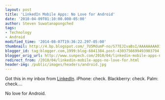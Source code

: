 ```yaml
---
layout: post
title: 'LinkedIn Mobile Apps: No Love for Android'
date: '2010-04-09T01:10:00.000-05:00'
author: Steven Suwatanapongched
tags:
- Technology
- Android
modified_time: '2014-08-07T19:36:22.297-05:00'
thumbnail: http://4.bp.blogspot.com/_7U5MdumP-no/S77EJIvaBsI/AAAAAAAAOIw/9EPHSPihs2s/s600/linkedin_mobile_no_love_for_android.png
blogger_id: tag:blogger.com,1999:blog-6841384.post-4303756699493903794
blogger_orig_url: http://www.sunpech.com/2010/04/linkedin-mobile-apps-no-love-for.html
redirect_from: /2010/04/linkedin-mobile-apps-no-love-for.html
header-img: /public/images/headers/android.jpg
---
```


Got this in my inbox from <a href="http://www.linkedin.com/">LinkedIn</a>.  iPhone: check.  Blackberry: check.  Palm: check....

No love for Android.

<img   border="0" src="http://4.bp.blogspot.com/_7U5MdumP-no/S77EJIvaBsI/AAAAAAAAOIw/9EPHSPihs2s/s640/linkedin_mobile_no_love_for_android.png" alt=""  />
